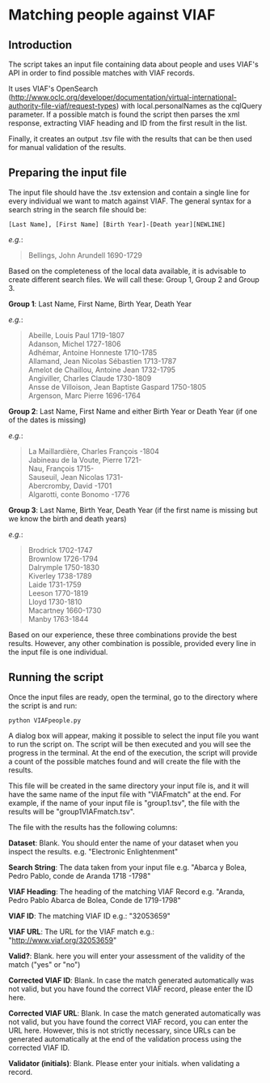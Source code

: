 # Matching people against VIAF


## Introduction
    

The script takes an input file containing data about people and uses VIAF's API in order to find possible matches with VIAF records.

It uses VIAF's OpenSearch (http://www.oclc.org/developer/documentation/virtual-international-authority-file-viaf/request-types) with local.personalNames as the cqlQuery parameter. If a possible match is found the script then parses the xml response, extracting VIAF heading and ID from the first result in the list.

Finally, it creates an output .tsv file with the results that can be then used for manual validation of the results.

## Preparing the input file

The input file should have the .tsv extension and contain a single line for every individual we want to match against VIAF. The general syntax for a search string in the search file should be:

`[Last Name], [First Name] [Birth Year]-[Death year][NEWLINE]`

_e.g._:

> Bellings, John Arundell 1690-1729


Based on the completeness of the local data available, it is advisable to create different search files. We will call these: Group 1, Group 2 and Group 3.

**Group 1**: Last Name, First Name, Birth Year, Death Year

_e.g._:

> Abeille, Louis Paul 1719-1807<br/>
> Adanson, Michel 1727-1806<br/>
> Adhémar, Antoine Honneste 1710-1785<br/>
> Allamand, Jean Nicolas Sébastien 1713-1787<br/>
> Amelot de Chaillou, Antoine Jean 1732-1795<br/>
> Angiviller, Charles Claude 1730-1809<br/>
> Ansse de Villoison, Jean Baptiste Gaspard 1750-1805<br/>
> Argenson, Marc Pierre 1696-1764

**Group 2**: Last Name, First Name and either Birth Year or Death Year (if one of the dates is missing)

_e.g._:

> La Maillardière, Charles François -1804<br/>
> Jabineau de la Voute, Pierre 1721-<br/>
> Nau, François 1715-<br/>
> Sauseuil, Jean Nicolas 1731-<br/>
> Abercromby, David -1701<br/>
> Algarotti, conte Bonomo -1776

**Group 3**: Last Name, Birth Year, Death Year (if the first name is missing but we know the birth and death years)

_e.g._:

> Brodrick 1702-1747<br/>
> Brownlow 1726-1794<br/>
> Dalrymple 1750-1830<br/>
> Kiverley 1738-1789<br/>
> Laide 1731-1759<br/>
> Leeson 1770-1819<br/>
> Lloyd 1730-1810<br/>
> Macartney 1660-1730<br/>
> Manby 1763-1844

Based on our experience, these three combinations provide the best results. However, any other combination is possible, provided every line in the input file is one individual.

## Running the script

Once the input files are ready, open the terminal, go to the directory where the script is and run:

`python VIAFpeople.py`

A dialog box will appear, making it possible to select the input file you want to run the script on. The script will be then executed and you will see the progress in the terminal. At the end of the execution, the script will provide a count of the possible matches found and will create the file with the results.

This file will be created in the same directory your input file is, and it will have the same name of the input file with "VIAFmatch" at the end. For example, if the name of your input file is "group1.tsv", the file with the results will be "group1VIAFmatch.tsv".

The file with the results has the following columns:

**Dataset**: Blank. You should enter the name of your dataset when you inspect the results. e.g. "Electronic Enlightenment"

**Search String**: The data taken from your input file
e.g. "Abarca y Bolea, Pedro Pablo, conde de Aranda 1718 -1798"

**VIAF Heading**: The heading of the matching VIAF Record
e.g. "Aranda, Pedro Pablo Abarca de Bolea, Conde de 1719-1798"

**VIAF ID**: The matching VIAF ID
e.g.: "32053659"

**VIAF URL**: The URL for the VIAF match
e.g.: "http://www.viaf.org/32053659"

**Valid?**: Blank. here you will enter your assessment of the validity of the match ("yes" or "no")

**Corrected VIAF ID**: Blank. In case the match generated automatically was not valid, but you have found the correct VIAF record, please enter the ID here.

**Corrected VIAF URL**: Blank. In case the match generated automatically was not valid, but you have found the correct VIAF record, you can enter the URL here. However, this is not strictly necessary, since URLs can be generated automatically at the end of the validation process using the corrected VIAF ID.

**Validator (initials)**: Blank. Please enter your initials. when validating a record.


